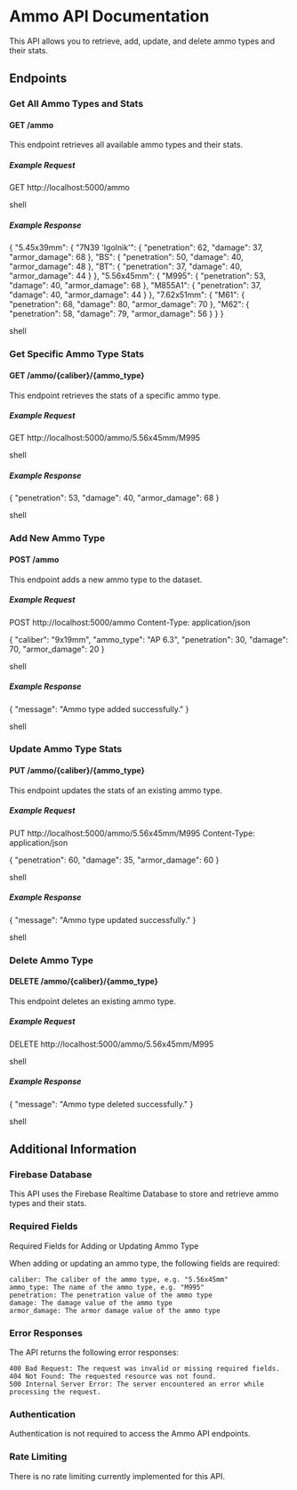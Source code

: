 # Ammo API Documentation

This API allows you to retrieve, add, update, and delete ammo types and their stats.

## Endpoints

### Get All Ammo Types and Stats

#### GET /ammo

This endpoint retrieves all available ammo types and their stats.

##### Example Request

GET http://localhost:5000/ammo

shell


##### Example Response

{
"5.45x39mm": {
"7N39 'Igolnik'": {
"penetration": 62,
"damage": 37,
"armor_damage": 68
},
"BS": {
"penetration": 50,
"damage": 40,
"armor_damage": 48
},
"BT": {
"penetration": 37,
"damage": 40,
"armor_damage": 44
}
},
"5.56x45mm": {
"M995": {
"penetration": 53,
"damage": 40,
"armor_damage": 68
},
"M855A1": {
"penetration": 37,
"damage": 40,
"armor_damage": 44
}
},
"7.62x51mm": {
"M61": {
"penetration": 68,
"damage": 80,
"armor_damage": 70
},
"M62": {
"penetration": 58,
"damage": 79,
"armor_damage": 56
}
}
}

shell


### Get Specific Ammo Type Stats

#### GET /ammo/{caliber}/{ammo_type}

This endpoint retrieves the stats of a specific ammo type.

##### Example Request

GET http://localhost:5000/ammo/5.56x45mm/M995

shell


##### Example Response

{
"penetration": 53,
"damage": 40,
"armor_damage": 68
}

shell


### Add New Ammo Type

#### POST /ammo

This endpoint adds a new ammo type to the dataset.

##### Example Request

POST http://localhost:5000/ammo
Content-Type: application/json

{
"caliber": "9x19mm",
"ammo_type": "AP 6.3",
"penetration": 30,
"damage": 70,
"armor_damage": 20
}

shell


##### Example Response

{
"message": "Ammo type added successfully."
}

shell


### Update Ammo Type Stats

#### PUT /ammo/{caliber}/{ammo_type}

This endpoint updates the stats of an existing ammo type.

##### Example Request

PUT http://localhost:5000/ammo/5.56x45mm/M995
Content-Type: application/json

{
"penetration": 60,
"damage": 35,
"armor_damage": 60
}

shell


##### Example Response

{
"message": "Ammo type updated successfully."
}

shell


### Delete Ammo Type

#### DELETE /ammo/{caliber}/{ammo_type}

This endpoint deletes an existing ammo type.

##### Example Request

DELETE http://localhost:5000/ammo/5.56x45mm/M995

shell


##### Example Response

{
"message": "Ammo type deleted successfully."
}

shell


## Additional Information

### Firebase Database

This API uses the Firebase Realtime Database to store and retrieve ammo types and their stats.

### Required Fields
Required Fields for Adding or Updating Ammo Type

When adding or updating an ammo type, the following fields are required:

    caliber: The caliber of the ammo type, e.g. "5.56x45mm"
    ammo_type: The name of the ammo type, e.g. "M995"
    penetration: The penetration value of the ammo type
    damage: The damage value of the ammo type
    armor_damage: The armor damage value of the ammo type
    
### Error Responses

The API returns the following error responses:

    400 Bad Request: The request was invalid or missing required fields.
    404 Not Found: The requested resource was not found.
    500 Internal Server Error: The server encountered an error while processing the request.
    
### Authentication

Authentication is not required to access the Ammo API endpoints.

### Rate Limiting

There is no rate limiting currently implemented for this API.
